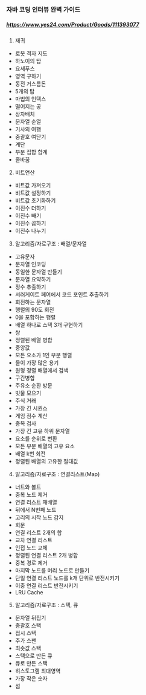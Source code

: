 ### 자바 코딩 인터뷰 완벽 가이드
##### https://www.yes24.com/Product/Goods/111393077

1. 재귀
- 로봇 격자 지도
- 하노이의 탑
- 요세푸스
- 영역 구하기
- 동전 거스름돈
- 5개의 탑
- 마법의 인덱스
- 떨어지는 공
- 상자배치
- 문자열 순열
- 기사의 여행
- 중괄호 여닫기
- 계단
- 부분 집합 합계
- 줄바꿈

2. 비트연산
- 비트값 가져오기
- 비트값 설정하기
- 비트값 초기화하기
- 이진수 더하기
- 이진수 빼기
- 이진수 곱하기
- 이진수 나누기

3. 알고리즘/자료구조 : 배열/문자열
- 고유문자
- 문자열 인코딩
- 동일한 문자열 만들기
- 문자열 요약하기
- 정수 추출하기
- 서러게이트 페어에서 코드 포인트 추출하기
- 회전하는 문자열
- 행렬의 90도 회전
- 0을 포함하는 행렬
- 배열 하나로 스택 3개 구현하기
- 쌍
- 정렬된 배열 병합
- 중앙값
- 모든 요소가 1인 부분 행렬
- 물이 가장 많은 용기
- 원형 정렬 배열에서 검색
- 구간병합
- 주유소 순환 방문
- 빗물 모으기
- 주식 거래
- 가장 긴 시퀀스
- 게임 점수 계산
- 중복 검사
- 가장 긴 고유 하위 문자열
- 요소를 순위로 변환
- 모든 부분 배열의 고유 요소
- 배열 k번 회전
- 정렬된 배열의 고유한 절대값

4. 알고리즘/자료구조 : 연결리스트(Map)
- 너트와 볼트
- 중복 노드 제거
- 연결 리스트 재배열
- 뒤에서 N번째 노드
- 고리의 시작 노드 감지
- 회문
- 연결 리스트 2개의 합
- 교차 연결 리스트
- 인접 노드 교체
- 정렬된 연결 리스트 2개 병합
- 중복 경로 제거
- 마지막 노드를 머리 노드로 만들기
- 단일 연결 리스트 노드를 k개 단위로 반전시키기
- 이중 연결 리스트 반전시키기
- LRU Cache

5. 알고리즘/자료구조 : 스택, 큐
- 문자열 뒤집기
- 중괄호 스택
- 접시 스택
- 주가 스팬
- 최솟값 스택
- 스택으로 만든 큐
- 큐로 만든 스택
- 히스토그램 최대영역
- 가장 작은 숫자
- 섬